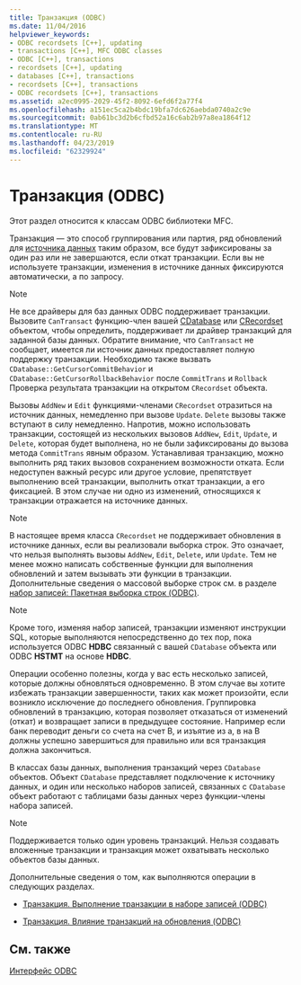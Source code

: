 ```yaml
---
title: Транзакция (ODBC)
ms.date: 11/04/2016
helpviewer_keywords:
- ODBC recordsets [C++], updating
- transactions [C++], MFC ODBC classes
- ODBC [C++], transactions
- recordsets [C++], updating
- databases [C++], transactions
- recordsets [C++], transactions
- ODBC recordsets [C++], transactions
ms.assetid: a2ec0995-2029-45f2-8092-6efd6f2a77f4
ms.openlocfilehash: a151ec5ca2b4bdc19bfa7dc626aebda0740a2c9e
ms.sourcegitcommit: 0ab61bc3d2b6cfbd52a16c6ab2b97a8ea1864f12
ms.translationtype: MT
ms.contentlocale: ru-RU
ms.lasthandoff: 04/23/2019
ms.locfileid: "62329924"
---
```

# <a name="transaction-odbc"></a>Транзакция (ODBC)

Этот раздел относится к классам ODBC библиотеки MFC.

Транзакция — это способ группирования или партия, ряд обновлений для [источника данных](../../data/odbc/data-source-odbc.md) таким образом, все будут зафиксированы за один раз или не завершаются, если откат транзакции. Если вы не используете транзакции, изменения в источнике данных фиксируются автоматически, а по запросу.

> [!NOTE]
>  Не все драйверы для баз данных ODBC поддерживает транзакции. Вызовите `CanTransact` функцию-член вашей [CDatabase](../../mfc/reference/cdatabase-class.md) или [CRecordset](../../mfc/reference/crecordset-class.md) объектом, чтобы определить, поддерживает ли драйвер транзакций для заданной базы данных. Обратите внимание, что `CanTransact` не сообщает, имеется ли источник данных предоставляет полную поддержку транзакции. Необходимо также вызвать `CDatabase::GetCursorCommitBehavior` и `CDatabase::GetCursorRollbackBehavior` после `CommitTrans` и `Rollback` Проверка результата транзакции на открытом `CRecordset` объекта.

Вызовы `AddNew` и `Edit` функциями-членами `CRecordset` отразиться на источник данных, немедленно при вызове `Update`. `Delete` вызовы также вступают в силу немедленно. Напротив, можно использовать транзакции, состоящей из нескольких вызовов `AddNew`, `Edit`, `Update`, и `Delete`, которая будет выполнена, но не были зафиксированы до вызова метода `CommitTrans` явным образом. Устанавливая транзакцию, можно выполнить ряд таких вызовов сохранением возможности отката. Если недоступен важный ресурс или другое условие, препятствует выполнению всей транзакции, выполнить откат транзакции, а его фиксацией. В этом случае ни одно из изменений, относящихся к транзакции отражается на источнике данных.

> [!NOTE]
>  В настоящее время класса `CRecordset` не поддерживает обновления в источнике данных, если вы реализовали выборка строк. Это означает, что нельзя выполнять вызовы `AddNew`, `Edit`, `Delete`, или `Update`. Тем не менее можно написать собственные функции для выполнения обновлений и затем вызывать эти функции в транзакции. Дополнительные сведения о массовой выборке строк см. в разделе [набор записей: Пакетная выборка строк (ODBC)](../../data/odbc/recordset-fetching-records-in-bulk-odbc.md).

> [!NOTE]
>  Кроме того, изменяя набор записей, транзакции изменяют инструкции SQL, которые выполняются непосредственно до тех пор, пока используется ODBC **HDBC** связанный с вашей `CDatabase` объекта или ODBC **HSTMT** на основе **HDBC**.

Операции особенно полезны, когда у вас есть несколько записей, которые должны обновляться одновременно. В этом случае вы хотите избежать транзакции завершенности, таких как может произойти, если возникло исключение до последнего обновления. Группировка обновлений в транзакцию, которая позволяет отказаться от изменений (откат) и возвращает записи в предыдущее состояние. Например если банк переводит деньги со счета на счет B, и изъятие из а, в на B должны успешно завершиться для правильно или вся транзакция должна закончиться.

В классах базы данных, выполнения транзакций через `CDatabase` объектов. Объект `CDatabase` представляет подключение к источнику данных, и один или несколько наборов записей, связанных с `CDatabase` объект работают с таблицами базы данных через функции-члены набора записей.

> [!NOTE]
>  Поддерживается только один уровень транзакций. Нельзя создавать вложенные транзакции и транзакция может охватывать несколько объектов базы данных.

Дополнительные сведения о том, как выполняются операции в следующих разделах.

- [Транзакция. Выполнение транзакции в наборе записей (ODBC)](../../data/odbc/transaction-performing-a-transaction-in-a-recordset-odbc.md)

- [Транзакция. Влияние транзакций на обновления (ODBC)](../../data/odbc/transaction-how-transactions-affect-updates-odbc.md)

## <a name="see-also"></a>См. также

[Интерфейс ODBC](../../data/odbc/open-database-connectivity-odbc.md)